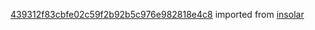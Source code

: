 [439312f83cbfe02c59f2b92b5c976e982818e4c8](https://github.com/insolar/insolar/commit/439312f83cbfe02c59f2b92b5c976e982818e4c8) imported from [insolar](https://github.com/insolar/insolar)
